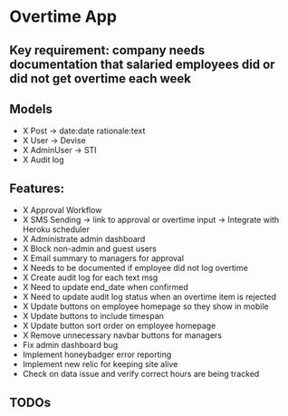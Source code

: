 # Overtime App

## Key requirement: company needs documentation that salaried employees did or did not get overtime each week

## Models
- X Post -> date:date rationale:text
- X User -> Devise
- X AdminUser -> STI
- X Audit log

## Features:
- X Approval Workflow
- X SMS Sending -> link to approval or overtime input -> Integrate with Heroku scheduler
- X Administrate admin dashboard
- X Block non-admin and guest users
- X Email summary to managers for approval
- X Needs to be documented if employee did not log overtime
- X Create audit log for each text msg
- X Need to update end_date when confirmed
- X Need to update audit log status when an overtime item is rejected
- X Update buttons on employee homepage so they show in mobile
- X Update buttons to include timespan
- X Update button sort order on employee homepage
- X Remove unnecessary navbar buttons for managers
- Fix admin dashboard bug
- Implement honeybadger error reporting
- Implement new relic for keeping site alive
- Check on data issue and verify correct hours are being tracked


## TODOs
